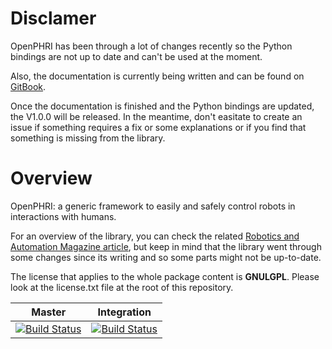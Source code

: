 Disclamer
=========

OpenPHRI has been through a lot of changes recently so the Python bindings are not up to date and can't be used at the moment.

Also, the documentation is currently being written and can be found on [GitBook](https://openphri.gitbook.io/core). 

Once the documentation is finished and the Python bindings are updated, the V1.0.0 will be released. In the meantime, don't easitate to create an issue if something requires a fix or some explanations or if you find that something is missing from the library.

Overview
=========

OpenPHRI: a generic framework to easily and safely control robots in interactions with humans.

For an overview of the library, you can check the related [Robotics and Automation Magazine article](https://ieeexplore.ieee.org/ielx7/100/4600619/08360398.pdf), but keep in mind that the library went through some changes since its writing and so some parts might not be up-to-date.

The license that applies to the whole package content is **GNULGPL**. Please look at the license.txt file at the root of this repository.

| Master  | Integration  |
|:---:|:---:|
| [![Build Status](https://travis-ci.org/BenjaminNavarro/open-phri.svg?branch=master)](https://travis-ci.org/BenjaminNavarro/open-phri) |  [![Build Status](https://travis-ci.org/BenjaminNavarro/open-phri.svg?branch=integration)](https://travis-ci.org/BenjaminNavarro/open-phri)  |